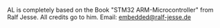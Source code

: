 AL is completely based on the Book "STM32 ARM-Microcontroller" from Ralf Jesse.
All credits go to him. Email: <embedded@ralf-jesse.de>
